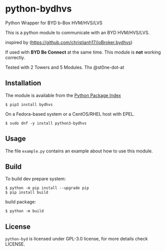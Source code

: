 # python-bydhvs
Python Wrapper for BYD b-Box HVM/HVS/LVS

This is a python module to communicate with an BYD HVM/HVS/LVS.

inspired by (https://github.com/christianh17/ioBroker.bydhvs)

If used with **BYD Be Connect** at the same time. This module is **not** working correctly.

Tested with 2 Towers and 5 Modules. Thx @st0ne-dot-at

Installation
------------
The module is available from the [Python Package Index](https://pypi.python.org/pypi)


    $ pip3 install bydhvs

On a Fedora-based system or a CentOS/RHEL host with EPEL.

    $ sudo dnf -y install python3-bydhvs

Usage
-----

The file ``example.py`` contains an example about how to use this module.

Build
-----
To build dev prepare system:

    $ python -m pip install --upgrade pip
    $ pip install build

build package:
  
    $ python -m build

License
-------

``python-byd`` is licensed under GPL-3.0 license, for more details check LICENSE.
